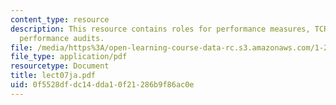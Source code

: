 ```yaml
---
content_type: resource
description: This resource contains roles for performance measures, TCRP report 88,
  performance audits.
file: /media/https%3A/open-learning-course-data-rc.s3.amazonaws.com/1-259j-transit-management-fall-2006/0f5528dfdc14dda10f21286b9f86ac0e_lect07ja.pdf
file_type: application/pdf
resourcetype: Document
title: lect07ja.pdf
uid: 0f5528df-dc14-dda1-0f21-286b9f86ac0e
---
```

